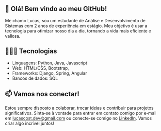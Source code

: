 ## 👋 Olá! Bem vindo ao meu GitHub! 

Me chamo Lucas, sou um estudante de Análise e Desenvolvimento de Sistemas com 2 anos de experiência em estágio.
Meu objetivo é usar a tecnologia para otimizar nosso dia a dia, tornando a vida mais eficiente e valiosa. 

## 👨🏻‍💻 Tecnologias

- Linguagens: Python, Java, Javascript
- Web: HTML/CSS, Bootstrap,
- Frameworks: Django, Spring, Angular
- Bancos de dados: SQL

## 📫 Vamos nos conectar!

Estou sempre disposto a colaborar, trocar ideias e contribuir para projetos significativos. Sinta-se à vontade para entrar em contato comigo por e-mail em [lucascost.dev@gmail.com](mailto:lucascost.dev@gmail.com) ou conecte-se comigo no [LinkedIn](linkedin.com/in/lucas-cost). Vamos criar algo incrível juntos!

